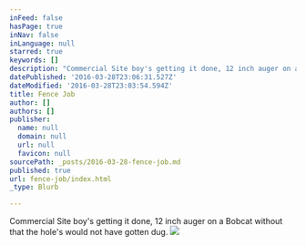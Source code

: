 ```yaml
---
inFeed: false
hasPage: true
inNav: false
inLanguage: null
starred: true
keywords: []
description: "Commercial Site boy's getting it done, 12 inch auger on a Bobcat without that the hole's would not have gotten dug."
datePublished: '2016-03-28T23:06:31.527Z'
dateModified: '2016-03-28T23:03:54.594Z'
title: Fence Job
author: []
authors: []
publisher:
  name: null
  domain: null
  url: null
  favicon: null
sourcePath: _posts/2016-03-28-fence-job.md
published: true
url: fence-job/index.html
_type: Blurb

---
```

Commercial Site boy's getting it done, 12 inch auger on a Bobcat without that the hole's would not have gotten dug.
![](https://the-grid-user-content.s3-us-west-2.amazonaws.com/bd4b44ce-b3f2-49f2-a7ea-c87b0348f4cb.jpg)